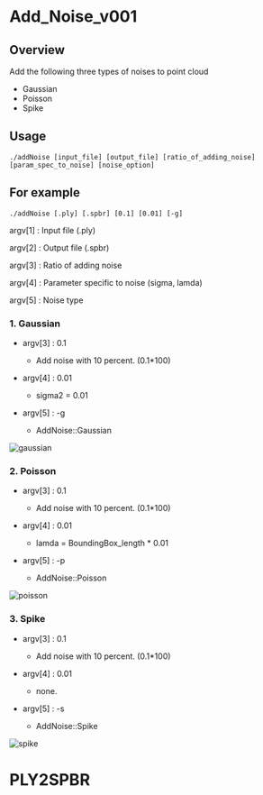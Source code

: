 # Add_Noise_v001
## Overview
Add the following three types of noises to point cloud
- Gaussian
- Poisson
- Spike

## Usage
`./addNoise [input_file] [output_file] [ratio_of_adding_noise] [param_spec_to_noise] [noise_option]`

## For example
`./addNoise [.ply] [.spbr] [0.1] [0.01] [-g]`

argv[1] : Input file (.ply)

argv[2] : Output file (.spbr)

argv[3] : Ratio of adding noise

argv[4] : Parameter specific to noise (sigma, lamda)

argv[5] : Noise type

### 1. Gaussian
  - argv[3] : 0.1
    - Add noise with 10 percent. (0.1*100)

  - argv[4] : 0.01
    - sigma2 = 0.01

  - argv[5] : -g
    - AddNoise::Gaussian

  ![gaussian](resources/out_gaussian_RL1.bmp)


### 2. Poisson
  - argv[3] : 0.1
    - Add noise with 10 percent. (0.1*100)

  - argv[4] : 0.01
    - lamda = BoundingBox_length * 0.01

  - argv[5] : -p
    - AddNoise::Poisson

![poisson](resources/out_poisson_RL1.bmp)

### 3. Spike
  - argv[3] : 0.1
    - Add noise with 10 percent. (0.1*100)

  - argv[4] : 0.01
    - none.

  - argv[5] : -s
    - AddNoise::Spike

![spike](resources/out_spike_RL1.bmp)
# PLY2SPBR
